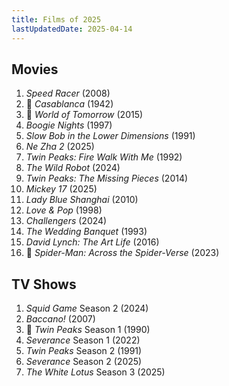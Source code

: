 ```yaml
---
title: Films of 2025
lastUpdatedDate: 2025-04-14
---
```


## Movies

1. *Speed Racer* (2008)
2. 🔁 *Casablanca* (1942)
3. 🔁 *World of Tomorrow* (2015)
4. *Boogie Nights* (1997)
5. *Slow Bob in the Lower Dimensions* (1991)
6. *Ne Zha 2* (2025)
7. *Twin Peaks: Fire Walk With Me* (1992)
8. *The Wild Robot* (2024)
9. *Twin Peaks: The Missing Pieces* (2014)
10. *Mickey 17* (2025)
11. *Lady Blue Shanghai* (2010)
12. *Love & Pop* (1998)
13. *Challengers* (2024)
14. *The Wedding Banquet* (1993)
15. *David Lynch: The Art Life* (2016)
16. 🔁 *Spider-Man: Across the Spider-Verse* (2023)

## TV Shows

1. *Squid Game* Season 2 (2024)
2. *Baccano!* (2007)
3. 🔁 *Twin Peaks* Season 1 (1990)
4. *Severance* Season 1 (2022)
5. *Twin Peaks* Season 2 (1991)
6. *Severance* Season 2 (2025)
7. *The White Lotus* Season 3 (2025)